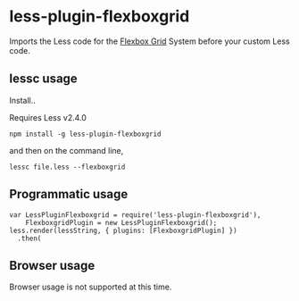 less-plugin-flexboxgrid
========================

Imports the Less code for the [Flexbox Grid](http://flexboxgrid.com/) System before your custom Less code.

## lessc usage

Install..

Requires Less v2.4.0

```
npm install -g less-plugin-flexboxgrid
```

and then on the command line,

```
lessc file.less --flexboxgrid
```


## Programmatic usage

```
var LessPluginFlexboxgrid = require('less-plugin-flexboxgrid'),
    FlexboxgridPlugin = new LessPluginFlexboxgrid();
less.render(lessString, { plugins: [FlexboxgridPlugin] })
  .then(
```

## Browser usage

Browser usage is not supported at this time.
